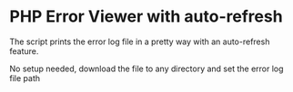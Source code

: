 # PHP Error Viewer with auto-refresh

The script prints the error log file in a pretty way with an auto-refresh feature.

No setup needed, download the file to any directory and set the error log file path